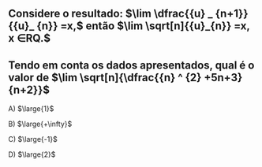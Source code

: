 ## Considere o resultado: $\lim \dfrac{{u} _ {n+1}}  {{u}_ {n}} =x,$ então $\lim \sqrt[n]{{u}_{n}} =x, x ∈RQ.$
## Tendo em conta os dados apresentados, qual é o valor de $\lim  \sqrt[n]{\dfrac{{n} ^ {2} +5n+3}  {n+2}}$
A) $\large{1}$

B) $\large{+\infty}$

C) $\large{-1}$

D) $\large{2}$